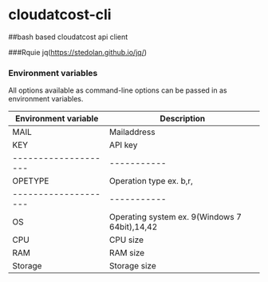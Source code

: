 # cloudatcost-cli
##bash based cloudatcost api client

###Rquie jq(https://stedolan.github.io/jq/)

### Environment variables

All options available as command-line options can be passed in as environment variables.

Environment variable | Description
-------------------- | -----------
MAIL                 | Mailaddress
KEY                  | API key
-------------------- | -----------
OPETYPE              | Operation type ex. b,r, 
-------------------- | -----------
OS                   | Operating system ex. 9(Windows 7 64bit),14,42
CPU                  |CPU size
RAM                  |RAM size
Storage              |Storage size
